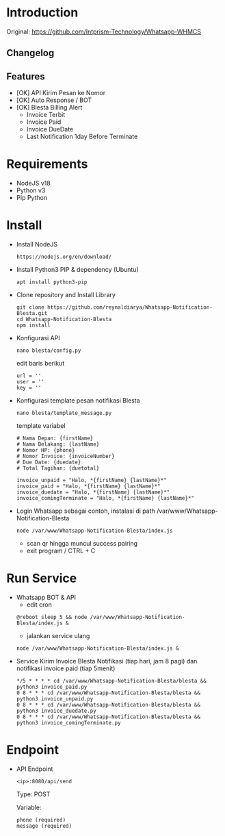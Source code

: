 # Introduction
Original: https://github.com/Intprism-Technology/Whatsapp-WHMCS

## Changelog


## Features
- [OK] API Kirim Pesan ke Nomor
- [OK] Auto Response / BOT
- [OK] Blesta Billing Alert
    - Invoice Terbit
    - Invoice Paid
    - Invoice DueDate
    - Last Notification 1day Before Terminate

# Requirements
- NodeJS v18
- Python v3
- Pip Python

# Install
- Install NodeJS
    ```
    https://nodejs.org/en/download/
    ```
- Install Python3 PIP & dependency (Ubuntu)
    ```
    apt install python3-pip
    ```
- Clone repository and Install Library
    ```
    git clone https://github.com/reynaldiarya/Whatsapp-Notification-Blesta.git
    cd Whatsapp-Notification-Blesta
    npm install
    ```
- Konfigurasi API
    ```
    nano blesta/config.py
    ```
    edit baris berikut
    ```
    url = ''
    user = ''
    key = ''
    ```
- Konfigurasi template pesan notifikasi Blesta
    ```
    nano blesta/template_message.py
    ```
    template variabel
    ```
    # Nama Depan: {firstName}
    # Nama Belakang: {lastName}
    # Nomor HP: {phone}
    # Nomor Invoice: {invoiceNumber}
    # Due Date: {duedate}
    # Total Tagihan: {duetotal}

    invoice_unpaid = "Halo, *{firstName} {lastName}*"
    invoice_paid = "Halo, *{firstName} {lastName}*"
    invoice_duedate = "Halo, *{firstName} {lastName}*"
    invoice_comingTerminate = "Halo, *{firstName} {lastName}*"
    ```
- Login Whatsapp
    sebagai contoh, instalasi di path /var/www/Whatsapp-Notification-Blesta
    ```
    node /var/www/Whatsapp-Notification-Blesta/index.js
    ```
    - scan qr hingga muncul success pairing
    - exit program / CTRL + C
# Run Service
- Whatsapp BOT & API
    - edit cron
    ```
    @reboot sleep 5 && node /var/www/Whatsapp-Notification-Blesta/index.js &
    ```
    - jalankan service ulang
    ```
    node /var/www/Whatsapp-Notification-Blesta/index.js &
    ```
- Service Kirim Invoice Blesta Notifikasi (tiap hari, jam 8 pagi) dan notifikasi invoice paid (tiap 5menit)
    ```
    */5 * * * * cd /var/www/Whatsapp-Notification-Blesta/blesta && python3 invoice_paid.py
    0 8 * * * cd /var/www/Whatsapp-Notification-Blesta/blesta && python3 invoice_unpaid.py
    0 8 * * * cd /var/www/Whatsapp-Notification-Blesta/blesta && python3 invoice_duedate.py
    0 8 * * * cd /var/www/Whatsapp-Notification-Blesta/blesta && python3 invoice_comingTerminate.py
    ```
# Endpoint
- API Endpoint
    ```
    <ip>:8080/api/send
    ```
    Type: POST

    Variable:
    ```
    phone (required)
    message (required)
    ```
